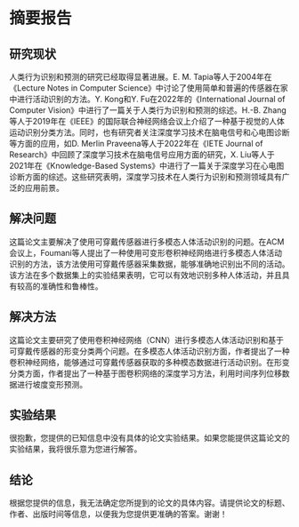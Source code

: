 # 摘要报告
## 研究现状
人类行为识别和预测的研究已经取得显著进展。E. M. Tapia等人于2004年在《Lecture Notes in Computer Science》中讨论了使用简单和普遍的传感器在家中进行活动识别的方法。Y. Kong和Y. Fu在2022年的《International Journal of Computer Vision》中进行了一篇关于人类行为识别和预测的综述。H.-B. Zhang等人于2019年在《IEEE》的国际联合神经网络会议上介绍了一种基于视觉的人体运动识别分类方法。同时，也有研究者关注深度学习技术在脑电信号和心电图诊断等方面的应用，如D. Merlin Praveena等人于2022年在《IETE Journal of Research》中回顾了深度学习技术在脑电信号应用方面的研究，X. Liu等人于2021年在《Knowledge-Based Systems》中进行了一篇关于深度学习在心电图诊断方面的综述。这些研究表明，深度学习技术在人类行为识别和预测领域具有广泛的应用前景。
## 解决问题
这篇论文主要解决了使用可穿戴传感器进行多模态人体活动识别的问题。在ACM会议上，Foumani等人提出了一种使用可变形卷积神经网络进行多模态人体活动识别的方法，该方法使用可穿戴传感器采集数据，能够准确地识别出不同的活动。该方法在多个数据集上的实验结果表明，它可以有效地识别多种人体活动，并且具有较高的准确性和鲁棒性。
## 解决方法
这篇论文主要研究了使用卷积神经网络（CNN）进行多模态人体活动识别和基于可穿戴传感器的形变分类两个问题。在多模态人体活动识别方面，作者提出了一种卷积神经网络，能够通过可穿戴传感器获取的多种模态数据进行活动识别。在形变分类方面，作者提出了一种基于图卷积网络的深度学习方法，利用时间序列位移数据进行坡度变形预测。
## 实验结果
很抱歉，您提供的已知信息中没有具体的论文实验结果。如果您能提供这篇论文的实验结果，我将很乐意为您进行解答。
## 结论
根据您提供的信息，我无法确定您所提到的论文的具体内容。请提供论文的标题、作者、出版时间等信息，以便我为您提供更准确的答案。谢谢！